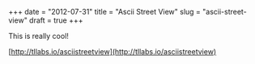 +++
date = "2012-07-31"
title = "Ascii Street View"
slug = "ascii-street-view"
draft = true
+++

This is really cool!

[http://tllabs.io/asciistreetview](http://tllabs.io/asciistreetview)
